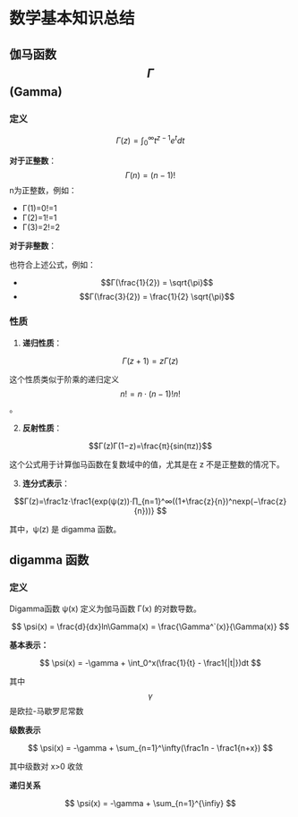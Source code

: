# 数学基本知识总结







## 伽马函数  $$ \Gamma $$ (Gamma)



### 定义

$$
Γ(z)=∫_0^∞ t^{z−1} e^{t}dt
$$

**对于正整数**：
$$
\Gamma(n) = (n-1)!
$$
n为正整数，例如：

* Γ(1)=0!=1
* Γ(2)=1!=1
* Γ(3)=2!=2

**对于非整数**：

也符合上述公式，例如：

* $$Γ(\frac{1}{2}) = \sqrt{\pi}$$
* $$Γ(\frac{3}{2}) = \frac{1}{2} \sqrt{\pi}$$

### 

### 性质

1. **递归性质**：

$$Γ(z+1)=zΓ(z)$$

这个性质类似于阶乘的递归定义 $$n!=n⋅(n−1)!n! $$。

2. **反射性质**：

$$Γ(z)Γ(1−z)=\frac{π}{sin⁡(πz)}$$

这个公式用于计算伽马函数在复数域中的值，尤其是在 z 不是正整数的情况下。

3. **连分式表示**：

$$Γ(z)=\frac1z⋅\frac1{exp⁡(ψ(z))⋅∏_{n=1}^∞((1+\frac{z}{n})^nexp⁡(−\frac{z}{n}))} $$

其中，ψ(z) 是 digamma 函数。





## digamma 函数

### 定义

Digamma函数 ψ(x) 定义为伽马函数 Γ(x) 的对数导数。

$$ \psi(x) = \frac{d}{dx}ln\Gamma(x) = \frac{\Gamma^`(x)}{\Gamma(x)} $$

**基本表示：**

$$ \psi(x) = -\gamma + \int_0^x(\frac{1}{t} - \frac1{|t|})dt $$

其中 $$\gamma$$ 是欧拉-马歇罗尼常数

**级数表示**

$$ \psi(x) = -\gamma + \sum_{n=1}^\infty(\frac1n - \frac1{n+x}) $$

其中级数对 x>0 收敛

**递归关系**

$$ \psi(x) = -\gamma + \sum_{n=1}^{\infiy} $$